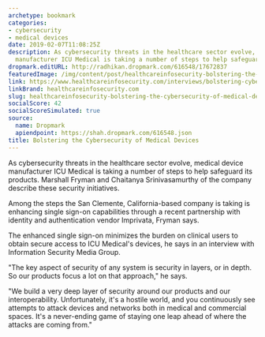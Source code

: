 ```yaml
---
archetype: bookmark
categories:
- cybersecurity
- medical devices
date: 2019-02-07T11:08:25Z
description: As cybersecurity threats in the healthcare sector evolve, medical device
  manufacturer ICU Medical is taking a number of steps to help safeguard its products.
dropmark.editURL: http://radhikan.dropmark.com/616548/17672837
featuredImage: /img/content/post/healthcareinfosecurity-bolstering-the-cybersecurity-of-medical-devices.jpg
link: https://www.healthcareinfosecurity.com/interviews/bolstering-cybersecurity-medical-devices-i-4241
linkBrand: healthcareinfosecurity.com
slug: healthcareinfosecurity-bolstering-the-cybersecurity-of-medical-devices
socialScore: 42
socialScoreSimulated: true
source:
  name: Dropmark
  apiendpoint: https://shah.dropmark.com/616548.json
title: Bolstering the Cybersecurity of Medical Devices
---
```

As cybersecurity threats in the healthcare sector evolve, medical device manufacturer ICU Medical is taking a number of steps to help safeguard its products. Marshall Fryman and Chaitanya Srinivasamurthy of the company describe these security initiatives.

Among the steps the San Clemente, California-based company is taking is enhancing single sign-on capabilities through a recent partnership with identity and authentication vendor Imprivata, Fryman says.

The enhanced single sign-on minimizes the burden on clinical users to obtain secure access to ICU Medical's devices, he says in an interview with Information Security Media Group.

"The key aspect of security of any system is security in layers, or in depth. So our products focus a lot on that approach," he says.

"We build a very deep layer of security around our products and our interoperability. Unfortunately, it's a hostile world, and you continuously see attempts to attack devices and networks both in medical and commercial spaces. It's a never-ending game of staying one leap ahead of where the attacks are coming from."

